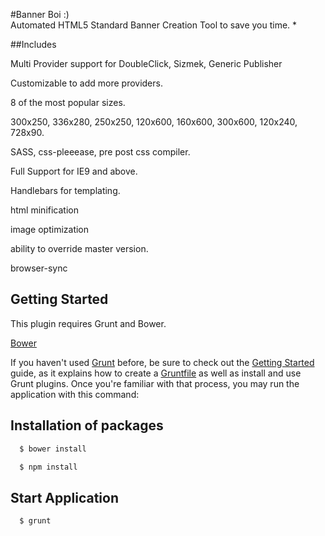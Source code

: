#Banner Boi   :)  
Automated HTML5 Standard Banner Creation Tool to save you time.  *

[files]: https://github.com/leedium/banner-boi/raw/master/files.png "Provider Output"

##Includes

Multi Provider support for DoubleClick, Sizmek, Generic Publisher

Customizable to add more providers.

8 of the most popular sizes.

300x250, 336x280, 250x250, 120x600, 160x600, 300x600, 120x240, 728x90.

SASS, css-pleeease, pre post css compiler.

Full Support for IE9 and above.

Handlebars for templating.

html minification

image optimization

ability to override master version.

browser-sync



## Getting Started
This plugin requires Grunt and Bower.

[Bower](http://bower.io/)

If you haven't used [Grunt](http://gruntjs.com/) before, be sure to check out the [Getting Started](http://gruntjs.com/getting-started) guide, as it explains how to create a [Gruntfile](http://gruntjs.com/sample-gruntfile) as well as install and use Grunt plugins. Once you're familiar with that process, you may run the application with this command:

## Installation of packages
```js
  $ bower install
```

```js
  $ npm install
```

## Start Application
```js
  $ grunt
```


